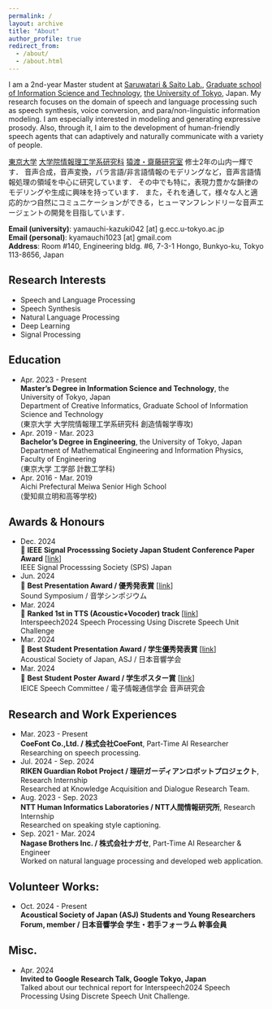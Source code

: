 ```yaml
---
permalink: /
layout: archive
title: "About"
author_profile: true
redirect_from: 
  - /about/
  - /about.html
---
```



I am a 2nd-year Master student at [Saruwatari & Saito Lab.](https://www.sp.ipc.i.u-tokyo.ac.jp/index-en), [Graduate school of Information Science and Technology](https://www.i.u-tokyo.ac.jp/index_e.shtml), [the University of Tokyo](https://www.u-tokyo.ac.jp/en/index.html), Japan.
My research focuses on the domain of speech and language processing such as speech synthesis, voice conversion, and para/non-linguistic information modeling.
I am especially interested in modeling and generating expressive prosody.
Also, through it, I aim to the development of human-friendly speech agents that can adaptively and naturally communicate with a variety of people.

[東京大学](https://www.u-tokyo.ac.jp/ja/index.html) [大学院情報理工学系研究科](https://www.i.u-tokyo.ac.jp/index.shtml) [猿渡・齋藤研究室](https://www.sp.ipc.i.u-tokyo.ac.jp/) 修士2年の山内一輝です．
音声合成，音声変換，パラ言語/非言語情報のモデリングなど，音声言語情報処理の領域を中心に研究しています．
その中でも特に，表現力豊かな韻律のモデリングや生成に興味を持っています．
また，それを通して，様々な人と適応的かつ自然にコミュニケーションができる，ヒューマンフレンドリーな音声エージェントの開発を目指しています．

**Email (university)**: yamauchi-kazuki042 [at] g.ecc.u-tokyo.ac.jp<br>
**Email (personal)**: kyamauchi1023 [at] gmail.com<br>
**Address**: Room #140, Engineering bldg. #6, 7-3-1 Hongo, Bunkyo-ku, Tokyo 113-8656, Japan


## Research Interests

- Speech and Language Processing
- Speech Synthesis
- Natural Language Processing
- Deep Learning
- Signal Processing


## Education

- Apr. 2023 - Present<br>
**Master’s Degree in Information Science and Technology**, the University of Tokyo, Japan<br>
Department of Creative Informatics, Graduate School of Information Science and Technology<br>
(東京大学 大学院情報理工学系研究科 創造情報学専攻)
- Apr. 2019 - Mar. 2023<br>
**Bachelor’s Degree in Engineering**, the University of Tokyo, Japan<br>
Department of Mathematical Engineering and Information Physics, Faculty of Engineering<br>
(東京大学 工学部 計数工学科)
- Apr. 2016 - Mar. 2019<br>
Aichi Prefectural Meiwa Senior High School<br>
(愛知県立明和高等学校)


## Awards & Honours

- Dec. 2024<br>
🎉 **IEEE Signal Processsing Society Japan Student Conference Paper Award** \[[link](https://www.ieee-jp.org/section/tokyo/chapter/SP-01/sp.htm)\]<br>
IEEE Signal Processsing Society (SPS) Japan
- Jun. 2024<br>
🎉 **Best Presentation Award / 優秀発表賞** \[[link](https://www.ipsj.or.jp/award/musslp-award1.html)\]<br>
Sound Symposium / 音学シンポジウム
- Mar. 2024<br>
🎉 **Ranked 1st in TTS (Acoustic+Vocoder) track** \[[link](https://huggingface.co/spaces/discrete-speech/interspeech2024_discrete_speech_tts_full)\]<br>
Interspeech2024 Speech Processing Using Discrete Speech Unit Challenge
- Mar. 2024<br>
🎉 **Best Student Presentation Award / 学生優秀発表賞** \[[link](https://acoustics.jp/awards/student/)\]<br>
Acoustical Society of Japan, ASJ / 日本音響学会
- Mar. 2024<br>
🎉 **Best Student Poster Award / 学生ポスター賞** \[[link](https://www.ieice.org/iss/sp/jpn/special/sp-poster-prize.html)\]<br>
IEICE Speech Committee / 電子情報通信学会 音声研究会


<!-- ## Grants & Scholarships -->


## Research and Work Experiences

- Mar. 2023 - Present<br>
**CoeFont Co.,Ltd. / 株式会社CoeFont**, Part-Time AI Researcher<br>
Researching on speech processing.
- Jul. 2024 - Sep. 2024<br>
**RIKEN Guardian Robot Project / 理研ガーディアンロボットプロジェクト**, Research Internship<br>
Researched at Knowledge Acquisition and Dialogue Research Team.
- Aug. 2023 - Sep. 2023<br>
**NTT Human Informatics Laboratories / NTT人間情報研究所**, Research Internship<br>
Researched on speaking style captioning.
- Sep. 2021 - Mar. 2024<br>
**Nagase Brothers Inc. / 株式会社ナガセ**, Part-Time AI Researcher & Engineer<br>
Worked on natural language processing and developed web application.


## Volunteer Works:

- Oct. 2024 - Present<br>
**Acoustical Society of Japan (ASJ) Students and Young Researchers Forum, member / 日本音響学会 学生・若手フォーラム 幹事会員** 


## Misc.

- Apr. 2024<br>
**Invited to Google Research Talk, Google Tokyo, Japan**<br>
Talked about our technical report for Interspeech2024 Speech Processing Using Discrete Speech Unit Challenge.

